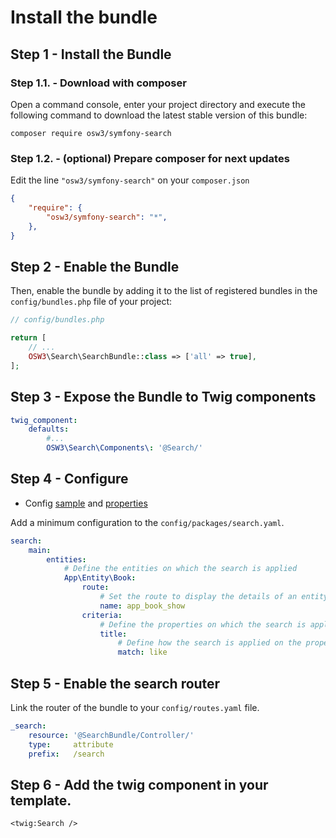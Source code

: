 # Install the bundle 

## Step 1 - Install the Bundle

### Step 1.1. - Download with composer

Open a command console, enter your project directory and execute the
following command to download the latest stable version of this bundle:

```console
composer require osw3/symfony-search
```

### Step 1.2. - (optional) Prepare composer for next updates

Edit the line `"osw3/symfony-search"` on your `composer.json`

```json 
{
    "require": {
        "osw3/symfony-search": "*",
    },
}
```

## Step 2 - Enable the Bundle

Then, enable the bundle by adding it to the list of registered bundles
in the `config/bundles.php` file of your project:

```php 
// config/bundles.php

return [
    // ...
    OSW3\Search\SearchBundle::class => ['all' => true],
];
```

## Step 3 - Expose the Bundle to Twig components

```yaml
twig_component:
    defaults:
        #...
        OSW3\Search\Components\: '@Search/'
```

## Step 4 - Configure

- Config [sample](./docs/config.md#config-sample) and [properties](./docs/config.md#config-properties)

Add a minimum configuration to the `config/packages/search.yaml`.

```yaml 
search:
    main:
        entities: 
            # Define the entities on which the search is applied
            App\Entity\Book: 
                route: 
                    # Set the route to display the details of an entity
                    name: app_book_show 
                criteria:
                    # Define the properties on which the search is applied
                    title: 
                        # Define how the search is applied on the property
                        match: like 
```

## Step 5 - Enable the search router

Link the router of the bundle to your `config/routes.yaml` file.

```yaml
_search:
    resource: '@SearchBundle/Controller/'
    type:     attribute
    prefix:   /search
```

## Step 6 - Add the twig component in your template.

```twig
<twig:Search />
```